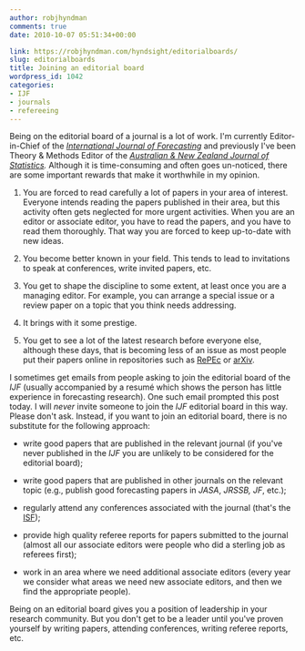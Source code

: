 ```yaml
---
author: robjhyndman
comments: true
date: 2010-10-07 05:51:34+00:00

link: https://robjhyndman.com/hyndsight/editorialboards/
slug: editorialboards
title: Joining an editorial board
wordpress_id: 1042
categories:
- IJF
- journals
- refereeing
---
```


Being on the editorial board of a journal is a lot of work. I'm currently Editor-in-Chief of the _[International Journal of Forecasting](http://ijf.forecasters.org/)_ and previously I've been Theory & Methods Editor of the _[Australian & New Zealand Journal of Statistics](http://onlinelibrary.wiley.com/journal/10.1111/(ISSN)1467-842X)._ Although it is time-consuming and often goes un-noticed, there are some important rewards that make it worthwhile in my opinion.




    
  1. You are forced to read carefully a lot of papers in your area of interest. Everyone intends reading the papers published in their area, but this activity often gets neglected for more urgent activities. When you are an editor or associate editor, you have to read the papers, and you have to read them thoroughly. That way you are forced to keep up-to-date with new ideas.

    
  2. You become better known in your field. This tends to lead to invitations to speak at conferences, write invited papers, etc.

    
  3. You get to shape the discipline to some extent, at least once you are a managing editor. For example, you can arrange a special issue or a review paper on a topic that you think needs addressing.

    
  4. It brings with it some prestige.

    
  5. You get to see a lot of the latest research before everyone else, although these days, that is becoming less of an issue as most people put their papers online in repositories such as [RePEc](http://repec.org) or [arXiv](http://arxiv.org).



I sometimes get emails from people asking to join the editorial board of the _IJF_ (usually accompanied by a resumé which shows the person has little experience in forecasting research). One such email prompted this post today. I will _never_ invite someone to join the _IJF_ editorial board in this way. Please don't ask. Instead, if you want to join an editorial board, there is no substitute for the following approach:




    
  * write good papers that are published in the relevant journal (if you've never published in the _IJF_ you are unlikely to be considered for the editorial board);

    
  * write good papers that are published in other journals on the relevant topic (e.g., publish good forecasting papers in _JASA_, _JRSSB, JF_, etc.);

    
  * regularly attend any conferences associated with the journal (that's the [ISF](http://www.forecasters.org/isf/));

    
  * provide high quality referee reports for papers submitted to the journal (almost all our associate editors were people who did a sterling job as referees first);

    
  * work in an area where we need additional associate editors (every year we consider what areas we need new associate editors, and then we find the appropriate people).



Being on an editorial board gives you a position of leadership in your research community. But you don't get to be a leader until you've proven yourself by writing papers, attending conferences, writing referee reports, etc.
